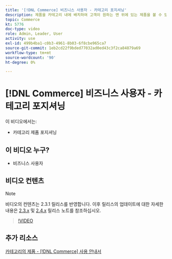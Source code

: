 ```yaml
---
title: '[!DNL Commerce] 비즈니스 사용자 - 카테고리 포지셔닝'
description: 제품을 카테고리 내에 배치하여 고객이 원하는 맨 위에 있는 제품을 볼 수 있도록 합니다.
topic: Commerce
kt: 5776
doc-type: video
role: Admin, Leader, User
activity: use
exl-id: 499b4ba1-c0b3-4961-8b03-6f8cbe965ca7
source-git-commit: 1eb2cd22f9bded77032ad0ed43c3f2ca84879a69
workflow-type: tm+mt
source-wordcount: '90'
ht-degree: 0%

---
```


# [!DNL Commerce] 비즈니스 사용자 - 카테고리 포지셔닝

이 비디오에서는:

- 카테고리 제품 포지셔닝

## 이 비디오 누구?

- 비즈니스 사용자

## 비디오 컨텐츠

>[!NOTE]
>
>비디오의 컨텐츠는 2.3.1 릴리스를 반영합니다. 이후 릴리스의 업데이트에 대한 자세한 내용은 [ 2.3.x](https://devdocs.magento.com/guides/v2.3/release-notes/bk-release-notes.html) 및 [2.4.x](https://devdocs.magento.com/guides/v2.4/release-notes/bk-release-notes.html) 릴리스 노트를 참조하십시오.

>[!VIDEO](https://video.tv.adobe.com/v/36187?quality=12&learn=on)

## 추가 리소스

[카테고리의 제품 -  [!DNL Commerce] 사용 안내서](https://docs.magento.com/user-guide/catalog/categories-category-products.html)
